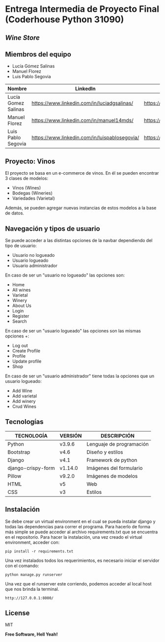 # Entrega Intermedia de Proyecto Final (Coderhouse Python 31090)
## _Wine Store_

## Miembros del equipo

- Lucía Gómez Salinas
- Manuel Florez
- Luis Pablo Segovia


| Nombre | LinkedIn | GitHub | Email |
| ------ | ------ | ------ | ------ |
| Lucía Gomez Salinas | https://www.linkedin.com/in/luciadgsalinas/| https://github.com/luciadgsalinas | luciag.salinas92@gmail.com | 
| Manuel Florez | https://www.linkedin.com/in/manuel14mds/ | https://github.com/manuel14mds | manuel14mds@gmail.com | 
| Luis Pablo Segovia | https://www.linkedin.com/in/luispablosegovia/ | https://github.com/manoloacademia| luispablosegovia@icloud.com | 


## Proyecto: Vinos

El proyecto se basa en un e-commerce de vinos.
En él se pueden encontrar 3 clases de modelos:

- Vinos (Wines)
- Bodegas (Wineries)
- Variedades (Varietal)

Además, se pueden agregar nuevas instancias de estos modelos a la base de datos.

## Navegación y tipos de usuario

Se puede acceder a las distintas opciones de la navbar dependiendo del tipo de usuario:
- Usuario no logueado
- Usuario logueado
- Usuario administrador

En caso de ser un "usuario no logueado" las opciones son:
- Home
- All wines
- Varietal
- Winery
- About Us
- Login
- Register
- Search

En caso de ser un "usuario logueado" las opciones son las mismas opciones +:
- Log out
- Create Profile 
- Profile
- Update profile
- Shop

En caso de ser un "usuario administrador" tiene todas la opciones que un usuario logueado:
- Add Wine
- Add varietal
- Add winery
- Crud Wines

## Tecnologías

| TECNOLOGÍA | VERSIÓN | DESCRIPCIÓN |
| ------ | ------ | ------ |
| Python | v3.9.6 | Lenguaje de programación |
| Bootstrap | v4.6 | Diseño y estilos |
| Django | v4.1 | Framework de python |
| django-crispy-form | v1.14.0 | Imágenes del formulario |
| Pillow | v9.2.0 | Imágenes de modelos  |
| HTML | v5 | Web |
| CSS | v3 | Estilos  |

## Instalación

Se debe crear un virtual environment en el cual se pueda instalar django y todas las dependencias para correr el programa.
Para hacerlo de forma más simple se puede acceder al archivo requirements.txt que se encuentra en el repositorio.
Para hacer la instalación, una vez creado el virtual environment, acceder con:

```
pip install -r requirements.txt
```

Una vez instalados todos los requerimientos, es necesario iniciar el servidor con el comando:

```
python manage.py runserver
```

Una vez que el runserver este corriendo, podemos acceder al local host que nos brinda la terminal.

```
http://127.0.0.1:8000/
```


## License

MIT

**Free Software, Hell Yeah!**